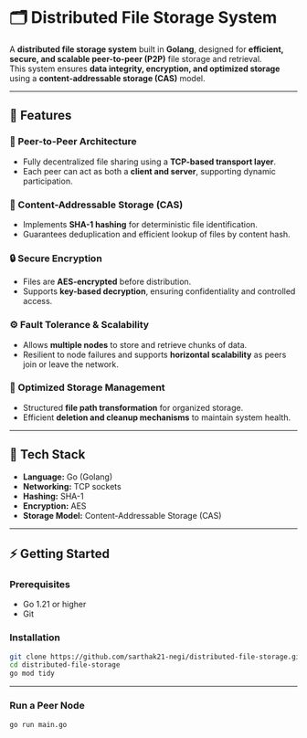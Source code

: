 # 🗂️ Distributed File Storage System

A **distributed file storage system** built in **Golang**, designed for **efficient, secure, and scalable peer-to-peer (P2P)** file storage and retrieval.  
This system ensures **data integrity, encryption, and optimized storage** using a **content-addressable storage (CAS)** model.

---

## 🚀 Features

### 🔗 Peer-to-Peer Architecture
- Fully decentralized file sharing using a **TCP-based transport layer**.  
- Each peer can act as both a **client and server**, supporting dynamic participation.

### 🧩 Content-Addressable Storage (CAS)
- Implements **SHA-1 hashing** for deterministic file identification.  
- Guarantees deduplication and efficient lookup of files by content hash.

### 🔒 Secure Encryption
- Files are **AES-encrypted** before distribution.  
- Supports **key-based decryption**, ensuring confidentiality and controlled access.

### ⚙️ Fault Tolerance & Scalability
- Allows **multiple nodes** to store and retrieve chunks of data.  
- Resilient to node failures and supports **horizontal scalability** as peers join or leave the network.

### 📁 Optimized Storage Management
- Structured **file path transformation** for organized storage.  
- Efficient **deletion and cleanup mechanisms** to maintain system health.

---


## 🧰 Tech Stack

- **Language:** Go (Golang)  
- **Networking:** TCP sockets  
- **Hashing:** SHA-1  
- **Encryption:** AES  
- **Storage Model:** Content-Addressable Storage (CAS)  

---

## ⚡ Getting Started

### Prerequisites
- Go 1.21 or higher
- Git

### Installation
```bash
git clone https://github.com/sarthak21-negi/distributed-file-storage.git
cd distributed-file-storage
go mod tidy

```
---

### Run a Peer Node
```bash
go run main.go
